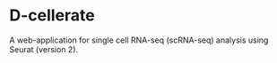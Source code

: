 # D-cellerate

A web-application for single cell RNA-seq (scRNA-seq) analysis using Seurat (version 2).

